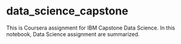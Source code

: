# data_science_capstone
This is Coursera assignment for IBM Capstone Data Science. In this notebook, Data Science assignment are summarized.
